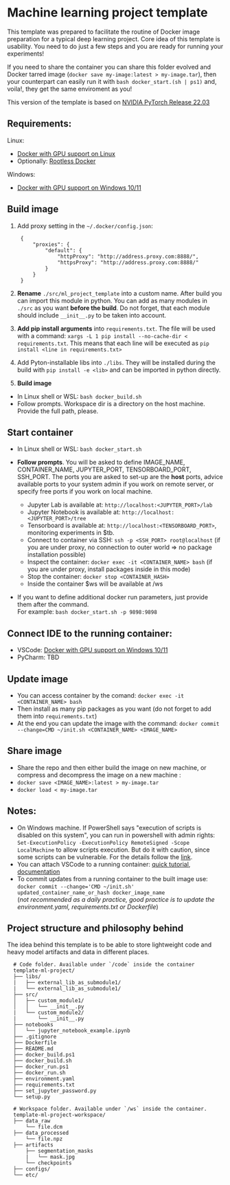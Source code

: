 # Machine learning project template
This template was prepared to facilitate the routine of Docker image preparation for a typical deep learning project. Core idea of this template is usability. You need to do just a few steps and you are ready for running your experiments!

If you need to share the container you can share this folder evolved and Docker tarred image (`docker save my-image:latest > my-image.tar`), then your counterpart can easily run it with `bash docker_start.(sh | ps1)` and, voila!, they get the same enviroment as you!

This version of the template is based on [NVIDIA PyTorch Release 22.03](https://docs.nvidia.com/deeplearning/frameworks/pytorch-release-notes/rel_22-03.html)


## Requirements:
Linux:
* [Docker with GPU support on Linux](https://docs.nvidia.com/datacenter/cloud-native/container-toolkit/install-guide.html)
* Optionally: [Rootless Docker](https://docs.docker.com/engine/security/rootless/)

Windows:
* [Docker with GPU support on Windows 10/11](./docs/WINDOWS_DOCKER_GPU.md)

## Build image

1. Add proxy setting in the `~/.docker/config.json`:

        {
            "proxies": {
                "default": {
                    "httpProxy": "http://address.proxy.com:8888/",
                    "httpsProxy": "http://address.proxy.com:8888/"
                }
            }
        }
1. **Rename** `./src/ml_project_template` into a custom name. After build you can import this module in python. You can add as many modules in `./src` as you want **before the build**. Do not forget, that each module should include `__init__.py` to be taken into account.
1. **Add pip install arguments** into `requirements.txt`. The file will be used with a command: `xargs -L 1 pip install --no-cache-dir < requirements.txt`. This means that each line will be executed as `pip install <line in requirements.txt>`
1. Add Pyton-installable libs into `./libs`. They will be installed during the build with `pip install -e <lib>` and can be imported in python directly.

1. **Build image**
* In Linux shell or WSL: `bash docker_build.sh`
* Follow prompts. Workspace dir is a directory on the host machine. Provide the full path, please.

## Start container
* In Linux shell or WSL: `bash docker_start.sh`
* **Follow prompts**. You will be asked to define IMAGE_NAME, CONTAINER_NAME, JUPYTER_PORT, TENSORBOARD_PORT, SSH_PORT. The ports you are asked to set-up are the **host** ports, advice available ports to your system admin if you work on remote server, or specify free ports if you work on local machine. 

    - Jupyter Lab is available at: `http://localhost:<JUPYTER_PORT>/lab  `
    - Jupyter Notebook is available at: `http://localhost:<JUPYTER_PORT>/tree`
    - Tensorboard is available at: `http://localhost:<TENSORBOARD_PORT>`, monitoring experiments in $tb.
    - Connect to container via SSH: `ssh -p <SSH_PORT> root@localhost` (if you are under proxy, no connection to outer world => no package installation possible)
    - Inspect the container: `docker exec -it <CONTAINER_NAME> bash` (if you are under proxy, install packages inside in this mode)
    - Stop the container: `docker stop <CONTAINER_HASH>`
    - Inside the container $ws will be available at /ws
* If you want to define additional docker run parameters, just provide them after the command.  
For example: `bash docker_start.sh -p 9898:9898`

## Connect IDE to the running container:
* VSCode: [Docker with GPU support on Windows 10/11](./docs/VSCODE.md)
* PyCharm: TBD

## Update image
* You can access container by the comand: `docker exec -it <CONTAINER_NAME> bash`  
* Then install as many pip packages as you want (do not forget to add them into `requirements.txt`)  
* At the end you can update the image with the command: `docker commit --change=CMD ~/init.sh <CONTAINER_NAME> <IMAGE_NAME>`

## Share image
* Share the repo and then either build the image on new machine, or compress and decompress the image on a new machine :
* `docker save <IMAGE_NAME>:latest > my-image.tar`
* `docker load < my-image.tar`
  
## Notes:
- On Windows machine. If PowerShell says "execution of scripts is disabled on this system", you can  run in powershell with admin rights: `Set-ExecutionPolicy -ExecutionPolicy RemoteSigned -Scope LocalMachine` to allow scripts execution. But do it with caution, since some scripts can be vulnerable. For the details follow the [link](https://docs.microsoft.com/en-us/powershell/module/microsoft.powershell.security/set-executionpolicy?view=powershell-7.2).
- You can attach VSCode to a running container: [quick tutorial](https://github.com/lobantseff/template-ml-project/blob/master/docs/VSCODE.md), [documentation](https://code.visualstudio.com/docs/remote/containers)
- To commit updates from a running container to the built image use:  
    `docker commit --change='CMD ~/init.sh' updated_container_name_or_hash docker_image_name`  
    (_not recommended as a daily practice, good practice is to update the environment.yaml, requirements.txt or Dockerfile_)

## Project structure and philosophy behind

The idea behind this template is to be able to store lightweight code and heavy model artifacts and data in different places.

```
  # Code folder. Available under `/code` inside the container
  template-ml-project/
  ├── libs/
  |   ├── external_lib_as_submodule1/
  |   └── external_lib_as_submodule1/
  ├── src/
  │   ├── custom_module1/
  │   │   └── __init__.py
  |   └── custom_module2/
  |       └── __init__.py
  ├── notebooks
  │   └── jupyter_notebook_example.ipynb
  ├── .gitignore
  ├── Dockerfile
  ├── README.md
  ├── docker_build.ps1
  ├── docker_build.sh
  ├── docker_run.ps1
  ├── docker_run.sh
  ├── environment.yaml
  ├── requirements.txt
  ├── set_jupyter_password.py
  └── setup.py
  
  # Workspace folder. Available under `/ws` inside the container.
  template-ml-project-workspace/
  ├── data_raw
      └── file.dcm
  ├── data_processed
      └── file.npz
  ├── artifacts
      ├── segmentation_masks
      |   └── mask.jpg
      └── checkpoints
  ├── configs/
  └── etc/
 ```
